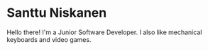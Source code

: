 # Santtu Niskanen

Hello there! I'm a Junior Software Developer. I also like mechanical keyboards and video games.
